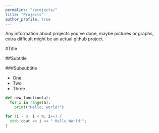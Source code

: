 ```yaml
---
permalink: "/projects/"
title: "Projects"
author_profile: true
---
```


Any information about projects you've done, maybe pictures or graphs, extra difficult might be an actual github project.

#Title

##Subtitle

###Subsubtitle

- One
- Two
- Three

```py
def new_function(a):
  for i in range(a):
    print("Hello, world!")
```

```cpp
for (i - 0; i < n; i++) {
  std::cout << i << " Hello World!";
}
```
